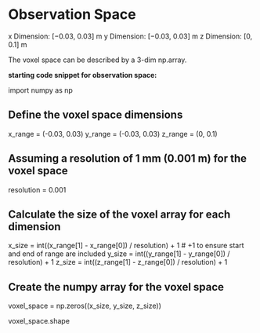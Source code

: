 # Observation Space

x Dimension: [−0.03, 0.03] m
y Dimension: [−0.03, 0.03] m
z Dimension: [0, 0.1] m

The voxel space can be described by a 3-dim np.array.

**starting code snippet for observation space:**

import numpy as np

## Define the voxel space dimensions

x_range = (-0.03, 0.03)
y_range = (-0.03, 0.03)
z_range = (0, 0.1)

## Assuming a resolution of 1 mm (0.001 m) for the voxel space

resolution = 0.001

## Calculate the size of the voxel array for each dimension

x_size = int((x_range[1] - x_range[0]) / resolution) + 1  # +1 to ensure start and end of range are included
y_size = int((y_range[1] - y_range[0]) / resolution) + 1
z_size = int((z_range[1] - z_range[0]) / resolution) + 1

## Create the numpy array for the voxel space

voxel_space = np.zeros((x_size, y_size, z_size))

voxel_space.shape
